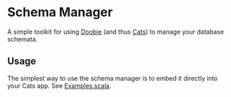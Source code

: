 # Schema Manager

A simple toolkit for using [Doobie](https://tpolecat.github.io/doobie/index.html)
(and thus [Cats](https://typelevel.org/cats/)) to manage your database schemata. 

## Usage

The simplest way to use the schema manager is to embed it directly into your Cats app.
See [Examples.scala](src/test/scala/pug/schema/Examples.scala).
